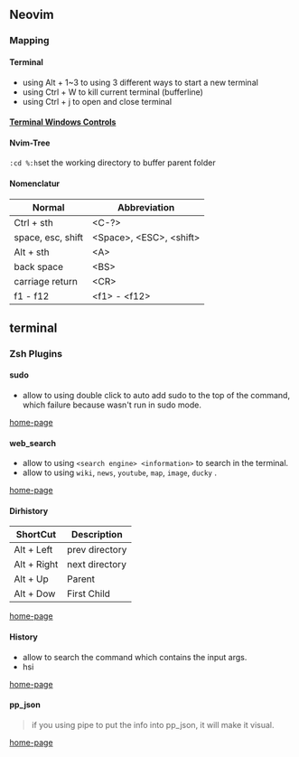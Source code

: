 ## Neovim

### Mapping

#### Terminal

- using Alt + 1~3 to using 3 different ways to start a new terminal
- using Ctrl + W to kill current terminal (bufferline)
- using Ctrl + j to open and close terminal 

#### [Terminal Windows Controls](https://www.cnblogs.com/xiaodi-js/p/9181062.html)

#### Nvim-Tree

`:cd %:h`set the working directory to buffer parent folder

#### Nomenclatur 

| Normal            | Abbreviation            |
| ----------------- | ----------------------- |
| Ctrl + sth        | \<C-?\>                   |
| space, esc, shift | \<Space\>, \<ESC\>, \<shift\> |
| Alt + sth         | \<A\>                     |
| back space        | \<BS\>                    |
| carriage return   | \<CR\>                    |
| f1 - f12          | \<f1\> - \<f12\>            |

## terminal 

### Zsh Plugins 

#### sudo

- allow to using double click <ESC> to auto add sudo to the top of the command, which failure because wasn't run in sudo mode. 

[home-page](https://github.com/ohmyzsh/ohmyzsh/tree/master/plugins/sudo)

#### web_search

- allow to using `<search engine> <information>` to search in the terminal.
- allow to using `wiki`, `news`, `youtube`, `map`, `image`, `ducky` .

[home-page](https://github.com/ohmyzsh/ohmyzsh/tree/master/plugins/web-search)

#### Dirhistory

| ShortCut    | Description    |
| ----------- | -------------- |
| Alt + Left  | prev directory |
| Alt + Right | next directory |
| Alt + Up    | Parent         |
| Alt + Dow   | First Child    |

[home-page](https://github.com/ohmyzsh/ohmyzsh/tree/master/plugins/dirhistory)

#### History

- allow to search the command which contains the input args.
- hsi <info>

[home-page](https://github.com/ohmyzsh/ohmyzsh/tree/master/plugins/history)

#### pp_json

> if you using pipe to put the info into pp_json, it will make it visual.

[home-page](https://github.com/ohmyzsh/ohmyzsh/tree/master/plugins/jsontools)


